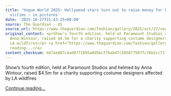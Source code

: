```yaml
---
title: 'Vogue World 2025: Hollywood stars turn out to raise money for LA wildfire
  victims – in pictures'
date: '2025-10-27T21:43:25+00:00'
source: The Guardian - US
source_url: https://www.theguardian.com/fashion/gallery/2025/oct/27/vogue-world-hollywood-pictures
original_content: <p>Show’s fourth edition, held at Paramount Studios and helmed by
  Anna Wintour, raised $4.5m for a charity supporting costume designers affected by
  LA wildfires</p> <a href="https://www.theguardian.com/fashion/gallery/2025/oct/27/vogue-world-hollywood-pictures">Continue
  reading...</a>
content_checksum: 447ae887c4ad0771095a0d5bcf7bab47c585877997fc76b2cc71fc48be64d378
---
```


Show’s fourth edition, held at Paramount Studios and helmed by Anna Wintour, raised $4.5m for a charity supporting costume designers affected by LA wildfires

 [Continue reading...](https://www.theguardian.com/fashion/gallery/2025/oct/27/vogue-world-hollywood-pictures)